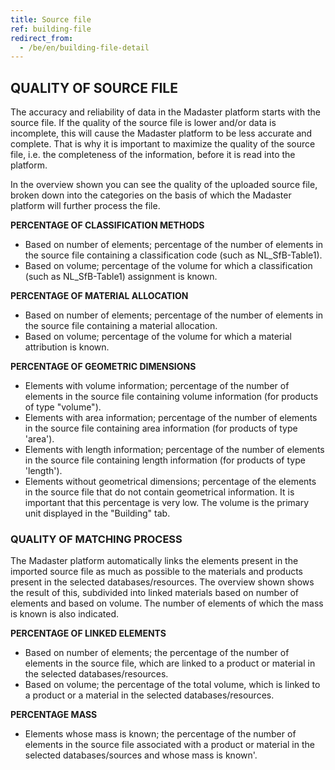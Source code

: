 ```yaml
---
title: Source file
ref: building-file
redirect_from:
  - /be/en/building-file-detail
---
```


## QUALITY OF SOURCE FILE
The accuracy and reliability of data in the Madaster platform starts with the source file. If the quality of the source file is lower and/or data is incomplete, this will cause the Madaster platform to be less accurate and complete. That is why it is important to maximize the quality of the source file, i.e. the completeness of the information, before it is read into the platform.

In the overview shown you can see the quality of the uploaded source file, broken down into the categories on the basis of which the Madaster platform will further process the file.

**PERCENTAGE OF CLASSIFICATION METHODS**
- Based on number of elements; percentage of the number of elements in the source file containing a classification code (such as NL_SfB-Table1).
- Based on volume; percentage of the volume for which a classification (such as NL_SfB-Table1) assignment is known.

**PERCENTAGE OF MATERIAL ALLOCATION**
- Based on number of elements; percentage of the number of elements in the source file containing a material allocation.
- Based on volume; percentage of the volume for which a material attribution is known.

**PERCENTAGE OF GEOMETRIC DIMENSIONS**
- Elements with volume information; percentage of the number of elements in the source file containing volume information (for products of type "volume").
- Elements with area information; percentage of the number of elements in the source file containing area information (for products of type 'area').
- Elements with length information; percentage of the number of elements in the source file containing length information (for products of type 'length').
- Elements without geometrical dimensions; percentage of the elements in the source file that do not contain geometrical information. It is important that this percentage is very low. The volume is the primary unit displayed in the "Building" tab.


### QUALITY OF MATCHING PROCESS
The Madaster platform automatically links the elements present in the imported source file as much as possible to the materials and products present in the selected databases/resources. The overview shown shows the result of this, subdivided into linked materials based on number of elements and based on volume. The number of elements of which the mass is known is also indicated.

**PERCENTAGE OF LINKED ELEMENTS**
- Based on number of elements; the percentage of the number of elements in the source file, which are linked to a product or material in the selected databases/resources.
- Based on volume; the percentage of the total volume, which is linked to a product or a material in the selected databases/resources.

**PERCENTAGE MASS**
- Elements whose mass is known; the percentage of the number of elements in the source file associated with a product or material in the selected databases/sources and whose mass is known'.

